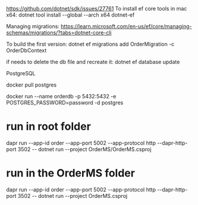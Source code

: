 ﻿https://github.com/dotnet/sdk/issues/27761
To install ef core tools in mac x64:
dotnet tool install --global --arch x64 dotnet-ef

Managing migrations:
https://learn.microsoft.com/en-us/ef/core/managing-schemas/migrations/?tabs=dotnet-core-cli

To build the first version:
dotnet ef migrations add OrderMigration -c OrderDbContext

if needs to delete the db file and recreate it:
dotnet ef database update


PostgreSQL

docker pull postgres

docker run --name orderdb -p 5432:5432 -e POSTGRES_PASSWORD=password -d postgres

# run in root folder
dapr run --app-id order --app-port 5002 --app-protocol http --dapr-http-port 3502 -- dotnet run --project OrderMS/OrderMS.csproj

# run in the OrderMS folder
dapr run --app-id order --app-port 5002 --app-protocol http --dapr-http-port 3502 -- dotnet run --project OrderMS.csproj

